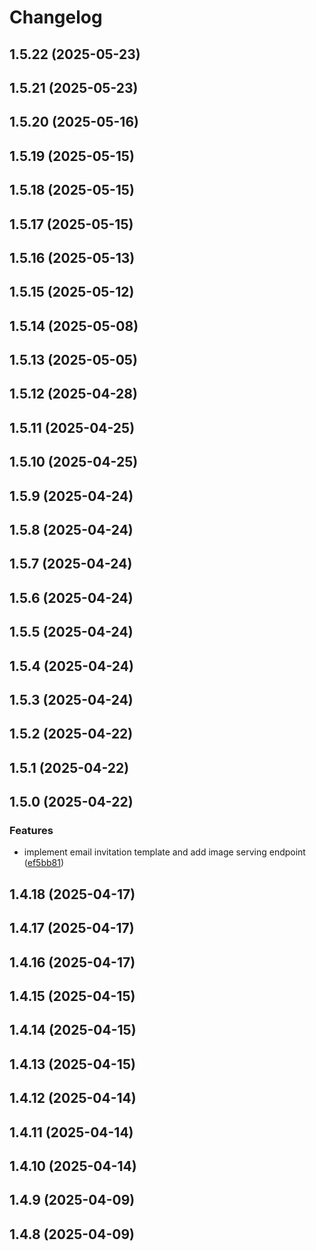 # Changelog

## 1.5.22 (2025-05-23)

## 1.5.21 (2025-05-23)

## 1.5.20 (2025-05-16)

## 1.5.19 (2025-05-15)

## 1.5.18 (2025-05-15)

## 1.5.17 (2025-05-15)

## 1.5.16 (2025-05-13)

## 1.5.15 (2025-05-12)

## 1.5.14 (2025-05-08)

## 1.5.13 (2025-05-05)

## 1.5.12 (2025-04-28)

## 1.5.11 (2025-04-25)

## 1.5.10 (2025-04-25)

## 1.5.9 (2025-04-24)

## 1.5.8 (2025-04-24)

## 1.5.7 (2025-04-24)

## 1.5.6 (2025-04-24)

## 1.5.5 (2025-04-24)

## 1.5.4 (2025-04-24)

## 1.5.3 (2025-04-24)

## 1.5.2 (2025-04-22)

## 1.5.1 (2025-04-22)

## 1.5.0 (2025-04-22)

### Features

* implement email invitation template and add image serving endpoint ([ef5bb81](https://github.com/oondemand/cst-rakuten-backend/commit/ef5bb8188c9fc4ddc53495694afdbbce3b4735f9))

## 1.4.18 (2025-04-17)

## 1.4.17 (2025-04-17)

## 1.4.16 (2025-04-17)

## 1.4.15 (2025-04-15)

## 1.4.14 (2025-04-15)

## 1.4.13 (2025-04-15)

## 1.4.12 (2025-04-14)

## 1.4.11 (2025-04-14)

## 1.4.10 (2025-04-14)

## 1.4.9 (2025-04-09)

## 1.4.8 (2025-04-09)
